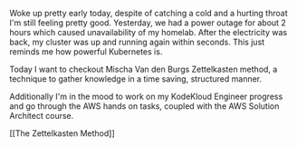 Woke up pretty early today, despite of catching a cold and a hurting throat I'm still feeling pretty good. Yesterday, we had a power outage for about 2 hours which caused unavailability of my homelab. After the electricity was back, my cluster was up and running again within seconds. This just reminds me how powerful Kubernetes is.

Today I want to checkout Mischa Van den Burgs Zettelkasten method, a technique to gather knowledge in a time saving, structured manner.

Additionally I'm in the mood to work on my KodeKloud Engineer progress and go through the AWS hands on tasks, coupled with the AWS Solution Architect course.

[[The Zettelkasten Method]]




